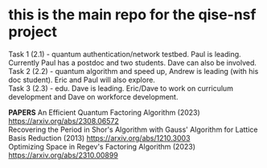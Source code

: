 # this is the main repo for the qise-nsf project
Task 1 (2.1) - quantum authentication/network testbed.  Paul is leading. Currently Paul has a postdoc and two students. Dave can also be involved. <br>
Task 2 (2.2) - quantum algorithm and speed up, Andrew is leading (with his doc student). Eric and Paul will also explore.<br>
Task 3 (2.3) - edu. Dave is leading. Eric/Dave to work on curriculum development and Dave on workforce development.<br>

<b>PAPERS</b>
An Efficient Quantum Factoring Algorithm (2023) https://arxiv.org/abs/2308.06572 <br>
Recovering the Period in Shor's Algorithm with Gauss' Algorithm for Lattice Basis Reduction (2013) https://arxiv.org/abs/1210.3003 <br>
Optimizing Space in Regev's Factoring Algorithm (2023) https://arxiv.org/abs/2310.00899 <br>
